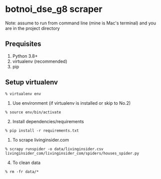 # botnoi_dse_g8 scraper

Note: assume to run from command line (mine is Mac's terminal) and you are in the project directory

## Prequisites

1. Python 3.8+
2. virtualenv (recommended)
3. pip

## Setup virtualenv

```
% virtualenv env
```

1. Use environment (if virtualenv is installed or skip to No.2)

```
% source env/bin/activate
```

2. Install dependencies/requirements

```
% pip install -r requirements.txt
```

1. To scrape livinginsider.com

```
% scrapy runspider -o data/livinginsider.csv livinginsider_com/livinginsider_com/spiders/houses_spider.py
```

4. To clean data

```
% rm -fr data/*
```
